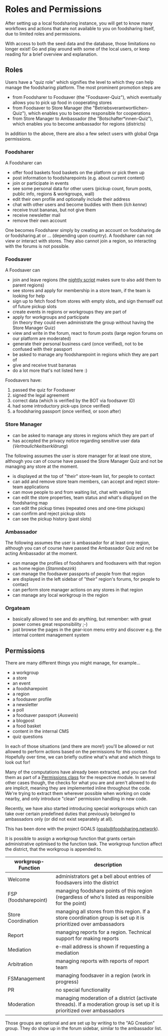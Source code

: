 # Roles and Permissions

After setting up a local foodsharing instance, you will get to know many workflows and actions
that are not available to you on foodsharing itself, due to limited roles and permissions.

With access to both the seed data and the database, those limitations no longer exist!
Go and play around with some of the local users, or keep reading for a brief overview and explanation.

## Roles

Users have a "quiz role" which signifies the level to which they can help manage the foodsharing platform.
The most prominent promotion steps are
- from Foodsharer to Foodsaver (the "Foodsaver-Quiz"), which eventually allows you to pick up food in cooperating stores
- from Foodsaver to Store Manager (the "Betriebsverantwortlichen-Quiz"), which enables you to become responsible for cooperations
- from Store Manager to Ambassador (the "Botschafter\*innen-Quiz"), which enables you to become ambassador for regions (districts)

In addition to the above, there are also a few select users with global Orga permissions.

### Foodsharer

A Foodsharer can
- offer food baskets food baskets on the platform or pick them up
- post information to foodsharepoints (e.g. about current content)
- join or participate in events
- see some personal data for other users (pickup count, forum posts, public info, regions & workgroups, wall)
- edit their own profile and optionally include their address
- chat with other users and become buddies with them (*Ich kenne*)
- receive trust bananas, but not give them
- receive newsletter mail
- remove their own account

One becomes Foodsharer simply by creating an account on foodsharing.de or foodsharing.at or ... (depending upon country).
A foodsharer can not view or interact with stores.
They also cannot join a region, so interacting with the forums is not possible.

### Foodsaver

A Foodsaver can

- join and leave regions (the [nightly script](scripts.md#nightly-maintenance) makes sure to also add them to parent regions)
- see stores and apply for membership in a store team, if the team is looking for help
- sign up to fetch food from stores with empty slots, and sign themself out of future pickup slots
- create events in regions or workgroups they are part of
- apply for workgroups and participate  
  (in theory they could even administrate the group without having the Store Manager Quiz)
- view and write in the forum, react to forum posts (large region forums on our platform are moderated)
- generate their personal business card (once verified), not to be confused with their passport
- be asked to manage any foodsharepoint in regions which they are part of
- give and receive trust bananas
- do a lot more that's not listed here :)

Foodsavers have:
1. passed the quiz for Foodsaver
2. signed the legal agreement
3. correct data (which is verified by the BOT via foodsaver ID)
4. had some introductory pick-ups (once verified)
5. a foodsharing passport (once verified, or soon after)

### Store Manager

- can be asked to manage any stores in regions which they are part of
- has accepted the privacy notice regarding sensitive user data (*Vertraulichkeitserklärung*)

The following assumes the user is store manager for at least one store, although you can
of course have passed the Store Manager Quiz and not be managing any store at the moment.

- is displayed at the top of "their" store-team list, for people to contact
- can add and remove store team members, can accept and reject store-team applications
- can move people to and from waiting list, chat with waiting list
- can edit the store properties, team status and what's displayed on the foodsharing map
- can edit the pickup times (repeated ones and one-time pickups)
- can confirm and reject pickup slots
- can see the pickup history (past slots)

### Ambassador

The following assumes the user is ambassador for at least one region, although you can
of course have passed the Ambassador Quiz and not be acting Ambassador at the moment.

- can manage the profiles of foodsharers and foodsavers with that region as home region (*Stammbezirk*)
- can manage the foodsaver passports of people from that region
- are displayed in the left sidebar of "their" region's forums, for people to contact
- can perform store manager actions on any stores in that region
- can manage any local workgroup in the region

### Orgateam
- basically allowed to see and do anything, but remember: with great power comes great responsibility ;-)
- just browse the pages in the gear-icon menu entry and discover e.g. the internal content management system

## Permissions

There are many different things you might manage, for example...
- a workgroup
- a store
- an event
- a foodsharepoint
- a region
- a foodsaver profile
- a newsletter
- a poll
- a foodsaver passport (*Ausweis*)
- a blogpost
- a food basket
- content in the internal CMS
- quiz questions

In each of those situations (and there are more!) you'll be allowed or not allowed to perform actions
based on the permissions for this context.
Hopefully over time, we can briefly outline what's what and which things to look out for!

Many of the computations have already been extracted, and you can find them as part of a
[Permissions class](php-structure.md#permissions) for the respective module.
In several other cases though, the checks for what you are and aren't allowed to do are implicit,
meaning they are implemented inline throughout the code.
We're trying to extract them wherever possible when working on code nearby,
and only introduce "clean" permission handling in new code.

Recently, we have also started introducing special workgroups which can take over certain predefined duties
that previously belonged to ambassadors only (or did not exist separately at all).

This has been done with the project GOALS (goals@foodsharing.network).

It is possible to assign a workgroup function that grants certain administrative optimised
to the function task. The workgroup function affect the district, that the workgroup is appended to. 

| workgroup-Function   | description                                                                                                              |
|----------------------|--------------------------------------------------------------------------------------------------------------------------|
| Welcome              | administrators get a bell about entries of foodsavers into the district                                                  |
| FSP (foodsharepoint) | managing foodshare points of this region (regardless of who's listed as responsible for the point)                       |
| Store Coordination   | managing all stores from this region. If a store coordination group is set up it is prioritized over ambassadors         |
| Report               | managing reports for a region. Technical support for making reports                                                      |
| Mediation            | e-mail address is shown if requesting a mediation                                                                        |
| Arbitration          | managing reports with reports of report team                                                                             |
| FSManagement         | managing foodsaver in a region (work in progress)                                                                        |
| PR                   | no special functionality                                                                                                 |
| Moderation           | managing moderation of a district (activate threads). If a moderation group is set up it is prioritized over ambassadors |

Those groups are optional and are set up by writing to the "AG Creation" group.
They do show up in the forum sidebar, similar to the ambassador list.
